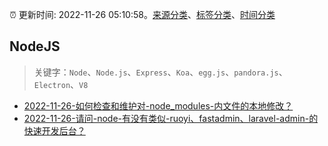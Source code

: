 :alarm_clock: 更新时间: 2022-11-26 05:10:58。[来源分类](../README.md)、[标签分类](../TAGS.md)、[时间分类](../TIMELINE.md)

## NodeJS


> 关键字：`Node`、`Node.js`、`Express`、`Koa`、`egg.js`、`pandora.js`、`Electron`、`V8`



- [2022-11-26-如何检查和维护对-node_modules-内文件的本地修改？](https://www.v2ex.com/t/898035) 
- [2022-11-26-请问-node-有没有类似-ruoyi、fastadmin、laravel-admin-的快速开发后台？](https://www.v2ex.com/t/898021) 